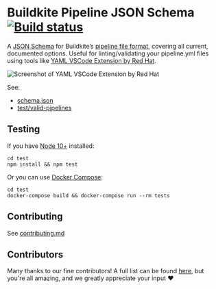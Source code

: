 # Buildkite Pipeline JSON Schema [![Build status](https://badge.buildkite.com/67d936a0910be01a8851c5e97156d54ac4d7ee39b7900b682b.svg)](https://buildkite.com/buildkite/pipeline-schema)

A [JSON Schema](https://json-schema.org) for Buildkite’s [pipeline file format](https://buildkite.com/docs/pipelines/defining-steps), covering all current, documented options. Useful for linting/validating your pipeline.yml files using tools like [YAML VSCode Extension by Red Hat](https://marketplace.visualstudio.com/items?itemName=redhat.vscode-yaml).

![Screenshot of YAML VSCode Extension by Red Hat](vscode-screenshot.png)

See:

* [schema.json](schema.json)
* [test/valid-pipelines](test/valid-pipelines)

## Testing

If you have [Node 10+](https://nodejs.org/en/) installed:

```shell
cd test
npm install && npm test
```

Or you can use [Docker Compose](https://docs.docker.com/compose/):

```shell
cd test
docker-compose build && docker-compose run --rm tests
```

## Contributing

See [contributing.md](./contributing.md)

## Contributors

Many thanks to our fine contributors! A full list can be found [here](https://github.com/buildkite/pipeline-schema/graphs/contributors), but you're all amazing, and we greatly appreciate your input ❤️
